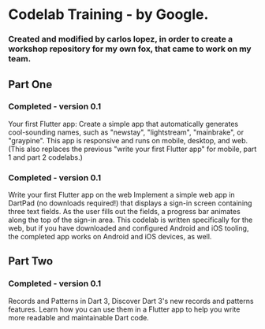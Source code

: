 # Codelab Training - by Google.
### Created and modified by carlos lopez, in order to create a workshop repository for my own fox, that came to work on my team.

## Part One

### Completed - version 0.1
Your first Flutter app: Create a simple app that automatically generates cool-sounding names, such as "newstay", "lightstream", "mainbrake", or "graypine". This app is responsive and runs on mobile, desktop, and web. (This also replaces the previous "write your first Flutter app" for mobile, part 1 and part 2 codelabs.) 

### Completed - version 0.1
Write your first Flutter app on the web
Implement a simple web app in DartPad (no downloads required!) that displays a sign-in screen containing three text fields. As the user fills out the fields, a progress bar animates along the top of the sign-in area. This codelab is written specifically for the web, but if you have downloaded and configured Android and iOS tooling, the completed app works on Android and iOS devices, as well.

## Part Two

### Completed - version 0.1
Records and Patterns in Dart 3, Discover Dart 3's new records and patterns features. Learn how you can use them in a Flutter app to help you write more readable and maintainable Dart code.